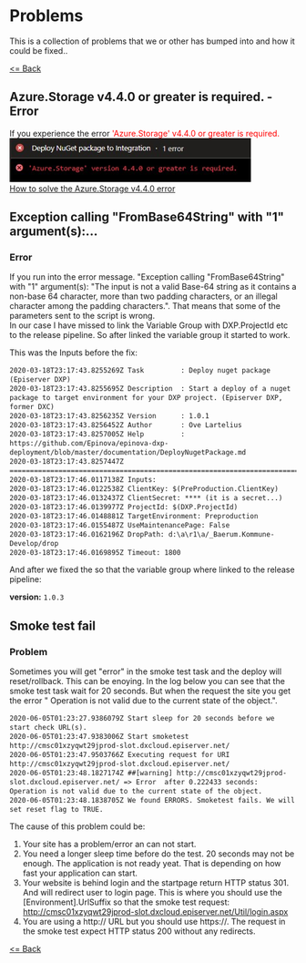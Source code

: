 # Problems
This is a collection of problems that we or other has bumped into and how it could be fixed..  

[<= Back](../README.md)

## Azure.Storage v4.4.0 or greater is required. - Error
If you experience the error <span style="color:red">'Azure.Storage' v4.4.0 or greater is required.</span>  ![Azure.Storage error](Images/AzureStorageV440Error/AzureStorageV440Error.jpg)  
[How to solve the Azure.Storage v4.4.0 error](AzureStorage440Error.md)

## Exception calling "FromBase64String" with "1" argument(s):...
### Error
If you run into the error message.  "Exception calling "FromBase64String" with "1" argument(s): "The input is not a valid Base-64 string as it contains a non-base 64 character, more than two padding characters, or an illegal character among the padding characters.". That means that some of the parameters sent to the script is wrong.  
In our case I have missed to link the Variable Group with DXP.ProjectId etc to the release pipeline. So after linked the variable group it started to work.  

This was the Inputs before the fix:  

    2020-03-18T23:17:43.8255269Z Task         : Deploy nuget package (Episerver DXP)
    2020-03-18T23:17:43.8255695Z Description  : Start a deploy of a nuget package to target environment for your DXP project. (Episerver DXP, former DXC)
    2020-03-18T23:17:43.8256235Z Version      : 1.0.1
    2020-03-18T23:17:43.8256452Z Author       : Ove Lartelius
    2020-03-18T23:17:43.8257005Z Help         : https://github.com/Epinova/epinova-dxp-deployment/blob/master/documentation/DeployNugetPackage.md
    2020-03-18T23:17:43.8257447Z ==============================================================================
    2020-03-18T23:17:46.0117138Z Inputs:
    2020-03-18T23:17:46.0122538Z ClientKey: $(PreProduction.ClientKey)
    2020-03-18T23:17:46.0132437Z ClientSecret: **** (it is a secret...)
    2020-03-18T23:17:46.0139977Z ProjectId: $(DXP.ProjectId)
    2020-03-18T23:17:46.0148881Z TargetEnvironment: Preproduction
    2020-03-18T23:17:46.0155487Z UseMaintenancePage: False
    2020-03-18T23:17:46.0162196Z DropPath: d:\a\r1\a/_Baerum.Kommune-Develop/drop
    2020-03-18T23:17:46.0169895Z Timeout: 1800

And after we fixed the so that the variable group where linked to the release pipeline:  

**version:** `1.0.3`  

## Smoke test fail
### Problem
Sometimes you will get "error" in the smoke test task and the deploy will reset/rollback. This can be enoying. In the log below you can see that the smoke test task wait for 20 seconds. But when the request the site you get the error " Operation is not valid due to the current state of the object.". 

    2020-06-05T01:23:27.9386079Z Start sleep for 20 seconds before we start check URL(s).
    2020-06-05T01:23:47.9383006Z Start smoketest http://cmsc01xzyqwt29jprod-slot.dxcloud.episerver.net/
    2020-06-05T01:23:47.9503766Z Executing request for URI http://cmsc01xzyqwt29jprod-slot.dxcloud.episerver.net/
    2020-06-05T01:23:48.1827174Z ##[warning] http://cmsc01xzyqwt29jprod-slot.dxcloud.episerver.net/ => Error  after 0.222433 seconds: Operation is not valid due to the current state of the object. 
    2020-06-05T01:23:48.1838705Z We found ERRORS. Smoketest fails. We will set reset flag to TRUE.

The cause of this problem could be:  
1. Your site has a problem/error an can not start.
2. You need a longer sleep time before do the test. 20 seconds may not be enough. The application is not ready yeat. That is depending on how fast your application can start.
3. Your website is behind login and the startpage return HTTP status 301. And will redirect user to login page. This is where you should use the [Environment].UrlSuffix so that the smoke test request: http://cmsc01xzyqwt29jprod-slot.dxcloud.episerver.net/Util/login.aspx
4. You are using a http:// URL but you should use https://. The request in the smoke test expect HTTP status 200 without any redirects.
  


[<= Back](../README.md)

